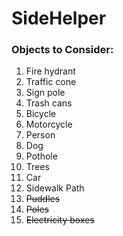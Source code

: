 # SideHelper

### Objects to Consider:
1. Fire hydrant
2. Traffic cone
3. Sign pole
4. Trash cans
5. Bicycle
6. Motorcycle
7. Person
8. Dog
9. Pothole
10. Trees
11. Car
12. Sidewalk Path
13. ~~Puddles~~
14. ~~Poles~~
15. ~~Electricity boxes~~
